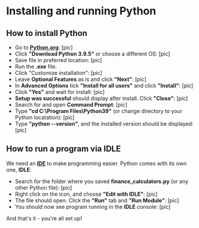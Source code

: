 # Installing and running Python

## How to install Python 

* Go to [**Python.org**](Python.org/downloads):
[pic]
* Click **"Download Python 3.9.5"** or choose a different OS:
[pic]
* Save file in preferred location:
[pic]
* Run the **.exe** file. 
* Click "Customize installation":
[pic]
* Leave **Optional Features** as is and click **"Next"**:
[pic]
* In **Advanced Options** tick **"Install for all users"** and click **"Install"**:
[pic]
* Click **"Yes"** and wait for install:
[pic]
* **Setup was successful** should display after install. Click **"Close"**:
[pic]
* Search for and open **Command Prompt**:
[pic]
* Type **"cd C:\Program Files\Python39"** (or change directory to your Python locatation):
[pic]
* Type **"python --version"**, and the installed version should be displayed:
[pic]

## How to run a program via IDLE

We need an [**IDE**](https://www.codecademy.com/articles/what-is-an-ide) to make programming easier. Python comes with its own one, **IDLE**:

* Search for the folder where you saved **finance_calculators.py** (or any other Python file):
[pic]
* Right click on the icon, and choose **"Edit with IDLE"**:
[pic]
* The file should open. Click the **"Run"** tab and **"Run Module"**:
[pic]
* You should now see program running in the **IDLE** console:
[pic]

And that's it - you're all set up! 
